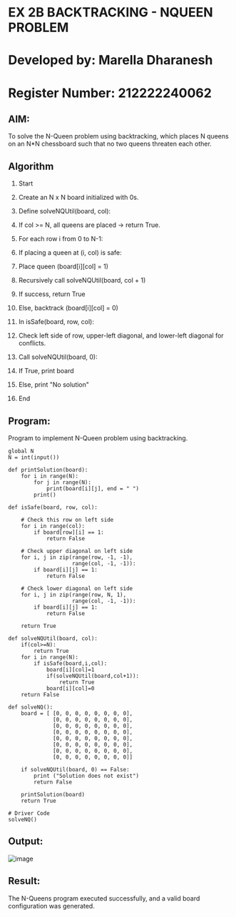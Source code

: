 # EX 2B BACKTRACKING - NQUEEN PROBLEM

# Developed by: Marella Dharanesh

# Register Number: 212222240062
## AIM:
To solve the N-Queen problem using backtracking, which places N queens on an N*N chessboard such that no two queens threaten each other.

## Algorithm
1. Start

2. Create an N x N board initialized with 0s.

3. Define solveNQUtil(board, col):

4. If col >= N, all queens are placed → return True.

5. For each row i from 0 to N-1:

6. If placing a queen at (i, col) is safe:

7. Place queen (board[i][col] = 1)

8. Recursively call solveNQUtil(board, col + 1)

9. If success, return True

10. Else, backtrack (board[i][col] = 0)

11. In isSafe(board, row, col):

12. Check left side of row, upper-left diagonal, and lower-left diagonal for conflicts.

13. Call solveNQUtil(board, 0):

14. If True, print board

15. Else, print "No solution"

16. End

## Program:
Program to implement N-Queen problem using backtracking.



```
global N
N = int(input())
 
def printSolution(board):
    for i in range(N):
        for j in range(N):
            print(board[i][j], end = " ")
        print()
 
def isSafe(board, row, col):
 
    # Check this row on left side
    for i in range(col):
        if board[row][i] == 1:
            return False
 
    # Check upper diagonal on left side
    for i, j in zip(range(row, -1, -1),
                    range(col, -1, -1)):
        if board[i][j] == 1:
            return False
 
    # Check lower diagonal on left side
    for i, j in zip(range(row, N, 1),
                    range(col, -1, -1)):
        if board[i][j] == 1:
            return False
 
    return True
 
def solveNQUtil(board, col):
    if(col>=N):
        return True
    for i in range(N):
        if isSafe(board,i,col):
            board[i][col]=1
            if(solveNQUtil(board,col+1)):
                return True
            board[i][col]=0
    return False
    
def solveNQ():
    board = [ [0, 0, 0, 0, 0, 0, 0, 0],
              [0, 0, 0, 0, 0, 0, 0, 0],
              [0, 0, 0, 0, 0, 0, 0, 0],
              [0, 0, 0, 0, 0, 0, 0, 0],
              [0, 0, 0, 0, 0, 0, 0, 0],
              [0, 0, 0, 0, 0, 0, 0, 0],
              [0, 0, 0, 0, 0, 0, 0, 0],
              [0, 0, 0, 0, 0, 0, 0, 0]]
 
    if solveNQUtil(board, 0) == False:
        print ("Solution does not exist")
        return False
 
    printSolution(board)
    return True
 
# Driver Code
solveNQ()
```

## Output:
![image](https://github.com/user-attachments/assets/7dcde4df-ab66-4027-b41d-bfa89694bd30)


## Result:
The N-Queens program executed successfully, and a valid board configuration was generated.
